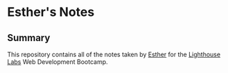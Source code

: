 # Esther's Notes

## Summary

This repository contains all of the notes taken by [Esther](https://github.com/esplett) for the [Lighthouse Labs](https://www.lighthouselabs.ca) Web Development Bootcamp.

